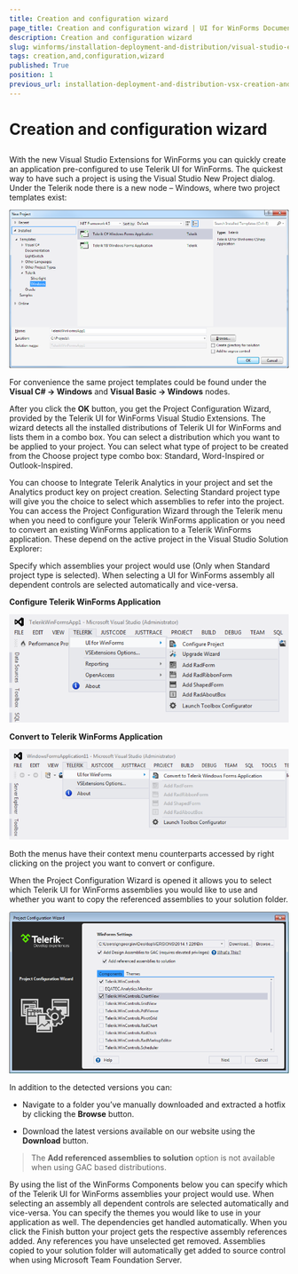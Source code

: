 ```yaml
---
title: Creation and configuration wizard
page_title: Creation and configuration wizard | UI for WinForms Documentation
description: Creation and configuration wizard
slug: winforms/installation-deployment-and-distribution/visual-studio-extensions/creation-and-configuration-wizard
tags: creation,and,configuration,wizard
published: True
position: 1
previous_url: installation-deployment-and-distribution-vsx-creation-and-configuration-wizard
---
```


# Creation and configuration wizard



## 

With the new Visual Studio Extensions for WinForms you can quickly create an application pre-configured to use Telerik UI for WinForms. The quickest way to have such a project is using the Visual Studio New Project dialog. Under the Telerik node there is a new node – Windows, where two project templates exist: 

![installation-deployment-and-distribution-vsx-creation-and-configuration-wizard 001](images/installation-deployment-and-distribution-vsx-creation-and-configuration-wizard001.png)

For convenience the same project templates could be found under the __Visual C# -> Windows__  and __Visual Basic -> Windows__ nodes.
        

After you click the __OK__ button, you get the Project Configuration Wizard, provided by the Telerik UI for WinForms Visual Studio Extensions. The wizard detects all the installed distributions of Telerik UI for WinForms and lists them in a combo box. You can select a distribution which you want to be applied to your project. You can select what type of project to be created from the Choose project type combo box: Standard, Word-Inspired or Outlook-Inspired. 

You can choose to Integrate Telerik Analytics in your project and set the Analytics product key on project creation. Selecting Standard project type will give you the choice to select which assemblies to refer into the project. You can access the Project Configuration Wizard through the Telerik menu when you need to configure your Telerik WinForms application or you need to convert an existing WinForms application to a Telerik WinForms application. These depend on the active project in the Visual Studio Solution Explorer:
        

Specify which assemblies your project would use (Only when Standard project type is selected). When selecting a UI for WinForms assembly all dependent controls are selected automatically and vice-versa.
        

__Configure Telerik WinForms Application__

![installation-deployment-and-distribution-vsx-creation-and-configuration-wizard 002](images/installation-deployment-and-distribution-vsx-creation-and-configuration-wizard002.png)

__Convert to Telerik WinForms Application__

![installation-deployment-and-distribution-vsx-creation-and-configuration-wizard 003](images/installation-deployment-and-distribution-vsx-creation-and-configuration-wizard003.png)

Both the menus have their context menu counterparts accessed by right clicking on the project you want to convert or configure.
        

When the Project Configuration Wizard is opened it allows you to select which Telerik UI for WinForms assemblies you would like to use and whether you want to copy the referenced assemblies to your solution folder. 

![installation-deployment-and-distribution-vsx-creation-and-configuration-wizard 004](images/installation-deployment-and-distribution-vsx-creation-and-configuration-wizard004.png)

In addition to the detected versions you can:
        

* Navigate to a folder you’ve manually downloaded and extracted a hotfix by clicking the  __Browse__ button.
            

* Download the latest versions available on our website using the __Download__ button.
            

>The __Add referenced assemblies to solution__ option is not available when using GAC based distributions.
>


By using the list of the WinForms Components below you can specify which of the Telerik UI for WinForms assemblies your project would use. When selecting an assembly all dependent controls are selected automatically and vice-versa. You can specify the themes you would like to use in your application as well. The dependencies get handled automatically. When you click the Finish button your project gets the respective assembly references added. Any references you have unselected get removed. Assemblies copied to your solution folder will automatically get added to source control when using Microsoft Team Foundation Server.
        
